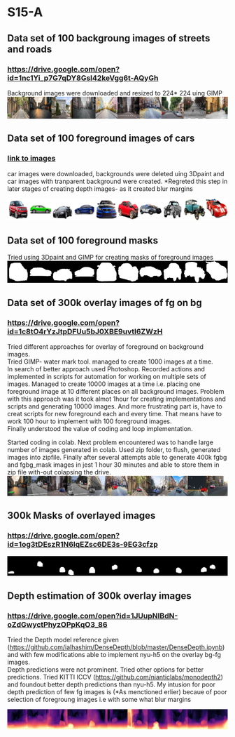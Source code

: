 # S15-A
## Data set of 100 backgroung images of streets and roads   
### https://drive.google.com/open?id=1nc1Yi_p7G7qDY8Gsl42keVgg6t-AQyGh    
Background images were downloaded and resized to 224* 224 uing GIMP
![Image](https://github.com/DrVenkataRajeshKumar/S15-A/blob/master/9.png)


## Data set of 100 foreground images of cars   
### [link to images](https://drive.google.com/open?id=1WFGmx-W2OBwhcEuqEANuUtc5JnRvtKA9)   
car images were downloaded, backgrounds were deleted uing 3Dpaint and car images with tranparent background were created.
 *Regreted this step in later stages of creating depth images- as it created blur margins
 
 ![Image](https://github.com/DrVenkataRajeshKumar/S15-A/blob/master/97.png)




## Data set of 100 foreground masks
Tried using 3Dpaint and GIMP for creating masks of foreground images
![Image](https://github.com/DrVenkataRajeshKumar/S15-A/blob/master/masks.png)





## Data set of 300k overlay images of fg on bg  
### https://drive.google.com/open?id=1c8tO4rYzJtpDFUu5bJ0XBE9uvtl6ZWzH  
Tried different approaches for overlay of foreground on background images.  
Tried GIMP- water mark tool. managed to create 1000 images at a time.  
In search of better approach used Photoshop. Recorded actions and implemented in scripts for automation for working on multiple sets of images. Managed to create 10000 images at a time i.e. placing one foreground image at 10 different places on all background images. Problem with this approach was it took almot 1hour for creating implementations and scripts and generating 10000 images. And more frustrating part is, have to creat scripts for new foreground each and every time. That means have to work 100 hour to implement with 100 foreground images.  
Finally understood the value of coding and loop implementation. 

Started coding in colab. 
Next problem encountered was to handle large number of images generated in colab.
Used zip folder, to flush, generated images into zipfile.
Finally after several attempts able to generate 400k fgbg and fgbg_mask images in jest 1 hour 30 minutes and able to store them in zip file with-out colapsing the drive.
![Image](https://github.com/DrVenkataRajeshKumar/S15-A/blob/master/overlay.png)

## 300k Masks of overlayed images
### https://drive.google.com/open?id=1og3tDEszR1N6lqEZsc6DE3s-9EG3cfzp
![Image](https://github.com/DrVenkataRajeshKumar/S15-A/blob/master/overlay%20mask.png)


## Depth estimation of 300k overlay images   
### https://drive.google.com/open?id=1JUupNIBdN-oZdGwyctPhyzOPpKqO3_86   
Tried the Depth model reference given (https://github.com/ialhashim/DenseDepth/blob/master/DenseDepth.ipynb) and with few modifications able to implement nyu-h5 on the overlay bg-fg images.  
Depth predictions were not prominent. Tried other options for better predictions.
Tried KITTI ICCV (https://github.com/nianticlabs/monodepth2) and foundout better depth predictions than nyu-h5. My intusion for poor depth prediction of few fg images is (*As menctioned erlier) becaue of poor selection of foregroung images i.e with some what blur margins

![Image](https://github.com/DrVenkataRajeshKumar/S15-A/blob/master/depth.png)

